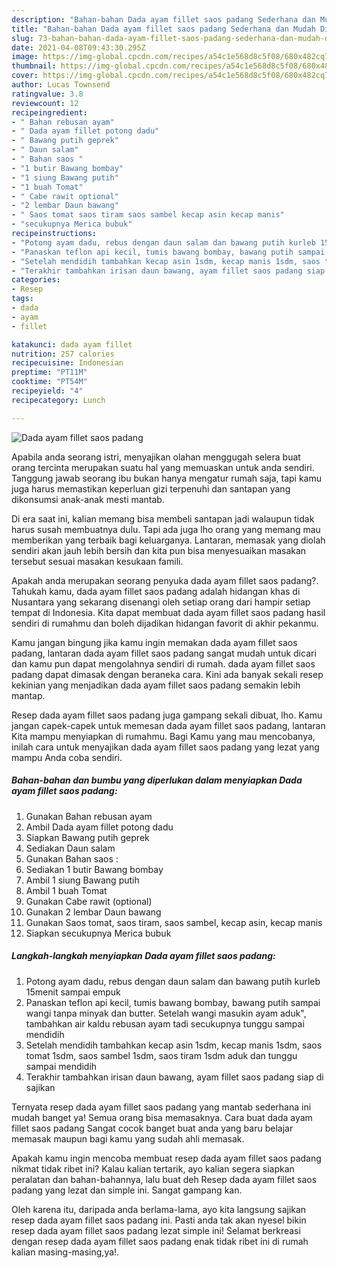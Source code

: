 ```yaml
---
description: "Bahan-bahan Dada ayam fillet saos padang Sederhana dan Mudah Dibuat"
title: "Bahan-bahan Dada ayam fillet saos padang Sederhana dan Mudah Dibuat"
slug: 73-bahan-bahan-dada-ayam-fillet-saos-padang-sederhana-dan-mudah-dibuat
date: 2021-04-08T09:43:30.295Z
image: https://img-global.cpcdn.com/recipes/a54c1e568d8c5f08/680x482cq70/dada-ayam-fillet-saos-padang-foto-resep-utama.jpg
thumbnail: https://img-global.cpcdn.com/recipes/a54c1e568d8c5f08/680x482cq70/dada-ayam-fillet-saos-padang-foto-resep-utama.jpg
cover: https://img-global.cpcdn.com/recipes/a54c1e568d8c5f08/680x482cq70/dada-ayam-fillet-saos-padang-foto-resep-utama.jpg
author: Lucas Townsend
ratingvalue: 3.8
reviewcount: 12
recipeingredient:
- " Bahan rebusan ayam"
- " Dada ayam fillet potong dadu"
- " Bawang putih geprek"
- " Daun salam"
- " Bahan saos "
- "1 butir Bawang bombay"
- "1 siung Bawang putih"
- "1 buah Tomat"
- " Cabe rawit optional"
- "2 lembar Daun bawang"
- " Saos tomat saos tiram saos sambel kecap asin kecap manis"
- "secukupnya Merica bubuk"
recipeinstructions:
- "Potong ayam dadu, rebus dengan daun salam dan bawang putih kurleb 15menit sampai empuk"
- "Panaskan teflon api kecil, tumis bawang bombay, bawang putih sampai wangi tanpa minyak dan butter. Setelah wangi masukin ayam aduk&#34;, tambahkan air kaldu rebusan ayam tadi secukupnya tunggu sampai mendidih"
- "Setelah mendidih tambahkan kecap asin 1sdm, kecap manis 1sdm, saos tomat 1sdm, saos sambel 1sdm, saos tiram 1sdm aduk dan tunggu sampai mendidih"
- "Terakhir tambahkan irisan daun bawang, ayam fillet saos padang siap di sajikan"
categories:
- Resep
tags:
- dada
- ayam
- fillet

katakunci: dada ayam fillet 
nutrition: 257 calories
recipecuisine: Indonesian
preptime: "PT11M"
cooktime: "PT54M"
recipeyield: "4"
recipecategory: Lunch

---
```



![Dada ayam fillet saos padang](https://img-global.cpcdn.com/recipes/a54c1e568d8c5f08/680x482cq70/dada-ayam-fillet-saos-padang-foto-resep-utama.jpg)

Apabila anda seorang istri, menyajikan olahan menggugah selera buat orang tercinta merupakan suatu hal yang memuaskan untuk anda sendiri. Tanggung jawab seorang ibu bukan hanya mengatur rumah saja, tapi kamu juga harus memastikan keperluan gizi terpenuhi dan santapan yang dikonsumsi anak-anak mesti mantab.

Di era  saat ini, kalian memang bisa membeli santapan jadi walaupun tidak harus susah membuatnya dulu. Tapi ada juga lho orang yang memang mau memberikan yang terbaik bagi keluarganya. Lantaran, memasak yang diolah sendiri akan jauh lebih bersih dan kita pun bisa menyesuaikan masakan tersebut sesuai masakan kesukaan famili. 



Apakah anda merupakan seorang penyuka dada ayam fillet saos padang?. Tahukah kamu, dada ayam fillet saos padang adalah hidangan khas di Nusantara yang sekarang disenangi oleh setiap orang dari hampir setiap tempat di Indonesia. Kita dapat membuat dada ayam fillet saos padang hasil sendiri di rumahmu dan boleh dijadikan hidangan favorit di akhir pekanmu.

Kamu jangan bingung jika kamu ingin memakan dada ayam fillet saos padang, lantaran dada ayam fillet saos padang sangat mudah untuk dicari dan kamu pun dapat mengolahnya sendiri di rumah. dada ayam fillet saos padang dapat dimasak dengan beraneka cara. Kini ada banyak sekali resep kekinian yang menjadikan dada ayam fillet saos padang semakin lebih mantap.

Resep dada ayam fillet saos padang juga gampang sekali dibuat, lho. Kamu jangan capek-capek untuk memesan dada ayam fillet saos padang, lantaran Kita mampu menyiapkan di rumahmu. Bagi Kamu yang mau mencobanya, inilah cara untuk menyajikan dada ayam fillet saos padang yang lezat yang mampu Anda coba sendiri.

<!--inarticleads1-->

##### Bahan-bahan dan bumbu yang diperlukan dalam menyiapkan Dada ayam fillet saos padang:

1. Gunakan  Bahan rebusan ayam
1. Ambil  Dada ayam fillet potong dadu
1. Siapkan  Bawang putih geprek
1. Sediakan  Daun salam
1. Gunakan  Bahan saos :
1. Sediakan 1 butir Bawang bombay
1. Ambil 1 siung Bawang putih
1. Ambil 1 buah Tomat
1. Gunakan  Cabe rawit (optional)
1. Gunakan 2 lembar Daun bawang
1. Gunakan  Saos tomat, saos tiram, saos sambel, kecap asin, kecap manis
1. Siapkan secukupnya Merica bubuk




<!--inarticleads2-->

##### Langkah-langkah menyiapkan Dada ayam fillet saos padang:

1. Potong ayam dadu, rebus dengan daun salam dan bawang putih kurleb 15menit sampai empuk
1. Panaskan teflon api kecil, tumis bawang bombay, bawang putih sampai wangi tanpa minyak dan butter. Setelah wangi masukin ayam aduk&#34;, tambahkan air kaldu rebusan ayam tadi secukupnya tunggu sampai mendidih
1. Setelah mendidih tambahkan kecap asin 1sdm, kecap manis 1sdm, saos tomat 1sdm, saos sambel 1sdm, saos tiram 1sdm aduk dan tunggu sampai mendidih
1. Terakhir tambahkan irisan daun bawang, ayam fillet saos padang siap di sajikan




Ternyata resep dada ayam fillet saos padang yang mantab sederhana ini mudah banget ya! Semua orang bisa memasaknya. Cara buat dada ayam fillet saos padang Sangat cocok banget buat anda yang baru belajar memasak maupun bagi kamu yang sudah ahli memasak.

Apakah kamu ingin mencoba membuat resep dada ayam fillet saos padang nikmat tidak ribet ini? Kalau kalian tertarik, ayo kalian segera siapkan peralatan dan bahan-bahannya, lalu buat deh Resep dada ayam fillet saos padang yang lezat dan simple ini. Sangat gampang kan. 

Oleh karena itu, daripada anda berlama-lama, ayo kita langsung sajikan resep dada ayam fillet saos padang ini. Pasti anda tak akan nyesel bikin resep dada ayam fillet saos padang lezat simple ini! Selamat berkreasi dengan resep dada ayam fillet saos padang enak tidak ribet ini di rumah kalian masing-masing,ya!.

